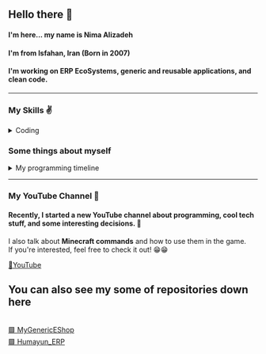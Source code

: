 ## Hello there 👋
#### I'm here... my name is **Nima Alizadeh**
#### I'm from Isfahan, Iran (Born in 2007)
#### I'm working on ERP EcoSystems, generic and reusable applications, and clean code.
---

### My Skills ✌️
<details>
    <summary>Coding</summary>
    <table>
        <tr>
            <td><b>Language</b></td>
            <td><b>Level</b></td>            
        </tr>
        <tr>
            <td>C#</td>
            <td>⭐⭐⭐⭐⭐ (85%)</td>
        </tr>
        <tr>
            <td>HTML & CSS</td>
            <td>⭐⭐⭐⭐ (75%)</td>
        </tr>
        <tr>
            <td>TypeScript & JavaScript</td>
            <td>⭐⭐⭐ (55%)</td>
        </tr>
        <tr>
            <td>SQL</td>
            <td>⭐⭐⭐ (55%)</td>
        </tr>
        <tr>
            <td>MCFunctions</td>
            <td>⭐⭐⭐ (59%)</td>
        </tr>
        <tr>
            <td>C# .NET Core API</td>
            <td>⭐⭐⭐⭐ (60%)</td>
        </tr>
        <tr>
            <td>Angular</td>
            <td>⭐ (3%)</td>
        </tr>
        <tr>
            <td>ML.NET</td>
            <td>⭐ (10%)</td>
        </tr>
    </table>

</details>

### Some things about myself
<details>
    <summary>My programming timeline</summary>
    🚀 I Started learning C# since 2022  
    💡 Learned about web development in 2023  
    🔥 Began working on ERP systems in 2024  
</details>
<hr>

### My YouTube Channel 🎥  

#### Recently, I started a **new YouTube channel** about programming, cool tech stuff, and some interesting decisions. 🍉  
I also talk about **Minecraft commands** and how to use them in the game.  
If you're interested, feel free to check it out! 😁😁

<a href="https://www.youtube.com/@NewFolder4">🔗YouTube</a>
<br>

## You can also see my some of repositories down here

<br>
<a href="https://github.com/NWG0721/MyGenericEShop">🟩 MyGenericEShop</a>
<br>
<a href="https://github.com/NWG0721/Humayun_ERP">🟪 Humayun_ERP</a>
